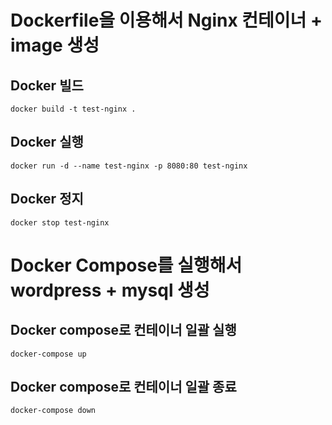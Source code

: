# Dockerfile을 이용해서 Nginx 컨테이너 + image 생성
## Docker 빌드
```
docker build -t test-nginx .
```

## Docker 실행
```
docker run -d --name test-nginx -p 8080:80 test-nginx
```

## Docker 정지
```
docker stop test-nginx
```

# Docker Compose를 실행해서 wordpress + mysql 생성
## Docker compose로 컨테이너 일괄 실행
```
docker-compose up
```
## Docker compose로 컨테이너 일괄 종료
```
docker-compose down
```